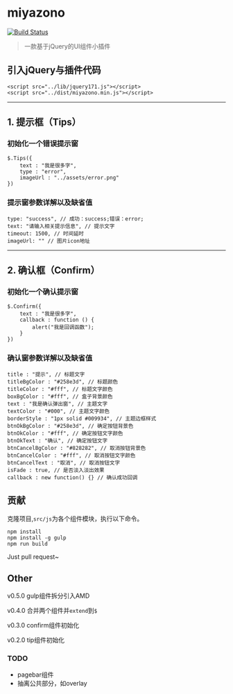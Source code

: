 # miyazono
[![Build Status](https://travis-ci.org/PerezYuan/miyazono.svg?branch=master)](https://travis-ci.org/PerezYuan/miyazono)

>一款基于jQuery的UI组件小插件


## 引入jQuery与插件代码
```
<script src="../lib/jquery171.js"></script>
<script src="../dist/miyazono.min.js"></script>
```

----------

## 1. 提示框（Tips）
### 初始化一个错误提示窗
```
$.Tips({
	text : "我是很多字",
	type : "error",
	imageUrl : "../assets/error.png"
})
```
### 提示窗参数详解以及缺省值
```
type: "success", // 成功：success;错误：error;
text: "请输入相关提示信息", // 提示文字
timeout: 1500, // 时间延时
imageUrl: "" // 图片icon地址
```

----------

## 2. 确认框（Confirm）
### 初始化一个确认提示窗
```
$.Confirm({
	text : "我是很多字",
	callback : function () {
		alert("我是回调函数");
	}
})
```
### 确认窗参数详解以及缺省值
```
title : "提示", // 标题文字
titleBgColor : "#258e3d", // 标题颜色
titleColor : "#fff", // 标题文字颜色
boxBgColor : "#fff", // 盒子背景颜色
text : "我是确认弹出窗", // 主题文字
textColor : "#000", // 主题文字颜色
borderStyle : "1px solid #009934", // 主题边框样式
btnOkBgColor : "#258e3d", // 确定按钮背景色
btnOkColor : "#fff", // 确定按钮文字颜色
btnOkText : "确认", // 确定按钮文字
btnCancelBgColor : "#828282", // 取消按钮背景色
btnCancelColor : "#fff", // 取消按钮文字颜色
btnCancelText : "取消", // 取消按钮文字
isFade : true, // 是否淡入淡出效果
callback : new function() {} // 确认成功回调		
```

## 贡献
克隆项目,`src/js`为各个组件模块，执行以下命令。
```
npm install
npm install -g gulp
npm run build
```
Just pull request~

## Other
v0.5.0 gulp组件拆分引入AMD

v0.4.0 合并两个组件并`extend`到`$`

v0.3.0 confirm组件初始化

v0.2.0 tip组件初始化

### TODO
- pagebar组件
- 抽离公共部分，如overlay